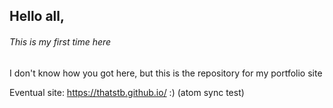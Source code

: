 ## Hello all,

###### *This is my first time here*

I don't know how you got here,
but this is the repository for my portfolio site

Eventual site: https://thatstb.github.io/
:) (atom sync test)
